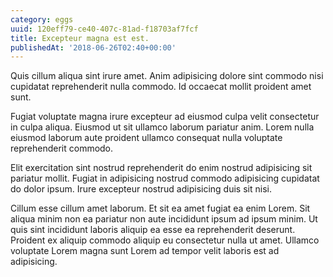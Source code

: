 ```yaml
---
category: eggs
uuid: 120eff79-ce40-407c-81ad-f18703af7fcf
title: Excepteur magna est est.
publishedAt: '2018-06-26T02:40+00:00'
---
```


Quis cillum aliqua sint irure amet. Anim adipisicing dolore sint commodo nisi cupidatat reprehenderit nulla commodo. Id occaecat mollit proident amet sunt.

Fugiat voluptate magna irure excepteur ad eiusmod culpa velit consectetur in culpa aliqua. Eiusmod ut sit ullamco laborum pariatur anim. Lorem nulla eiusmod laborum aute proident ullamco consequat nulla voluptate reprehenderit commodo.

Elit exercitation sint nostrud reprehenderit do enim nostrud adipisicing sit pariatur mollit. Fugiat in adipisicing nostrud commodo adipisicing cupidatat do dolor ipsum. Irure excepteur nostrud adipisicing duis sit nisi.

Cillum esse cillum amet laborum. Et sit ea amet fugiat ea enim Lorem. Sit aliqua minim non ea pariatur non aute incididunt ipsum ad ipsum minim. Ut quis sint incididunt laboris aliquip ea esse ea reprehenderit deserunt. Proident ex aliquip commodo aliquip eu consectetur nulla ut amet. Ullamco voluptate Lorem magna sunt Lorem ad tempor velit laboris est ad adipisicing.

